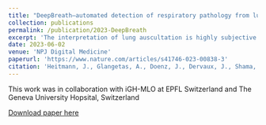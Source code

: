 ```yaml
---
title: "DeepBreath—automated detection of respiratory pathology from lung auscultation in 572 pediatric outpatients across 5 countries"
collection: publications
permalink: /publication/2023-DeepBreath
excerpt: 'The interpretation of lung auscultation is highly subjective and relies on non-specific nomenclature. Computer-aided analysis has the potential to better standardize and automate evaluation. We used 35.9 hours of auscultation audio from 572 pediatric outpatients to develop DeepBreath : a deep learning model identifying the audible signatures of acute respiratory illness in children. It comprises a convolutional neural network followed by a logistic regression classifier, aggregating estimates on recordings from eight thoracic sites into a single prediction at the patient-level. Patients were either healthy controls (29%) or had one of three acute respiratory illnesses (71%) including pneumonia, wheezing disorders (bronchitis/asthma), and bronchiolitis). To ensure objective estimates on model generalisability, DeepBreath is trained on patients from two countries (Switzerland, Brazil), and results are reported on an internal 5-fold cross-validation as well as externally validated (extval) on three other countries (Senegal, Cameroon, Morocco). DeepBreath differentiated healthy and pathological breathing with an Area Under the Receiver-Operator Characteristic (AUROC) of 0.93 (standard deviation [SD] ± 0.01 on internal validation). Similarly promising results were obtained for pneumonia (AUROC 0.75 ± 0.10), wheezing disorders (AUROC 0.91 ± 0.03), and bronchiolitis (AUROC 0.94 ± 0.02). Extval AUROCs were 0.89, 0.74, 0.74 and 0.87 respectively. All either matched or were significant improvements on a clinical baseline model using age and respiratory rate. Temporal attention showed clear alignment between model prediction and independently annotated respiratory cycles, providing evidence that DeepBreath extracts physiologically meaningful representations. DeepBreath provides a framework for interpretable deep learning to identify the objective audio signatures of respiratory pathology.'
date: 2023-06-02
venue: 'NPJ Digital Medicine'
paperurl: 'https://www.nature.com/articles/s41746-023-00838-3'
citation: 'Heitmann, J., Glangetas, A., Doenz, J., Dervaux, J., Shama, D. M., Garcia, D. H., ... & with the Pneumoscope Study Group Hugon Florence 6 Fassbind Derrick 7 Barro Makura 8 Bediang Georges 9 Hafidi NEL 10 Bouskraoui M. 11 Ba Idrissa 12. (2023). DeepBreath—automated detection of respiratory pathology from lung auscultation in 572 pediatric outpatients across 5 countries. NPJ digital medicine, 6(1), 104.'
---
```

This work was in collaboration with iGH-MLO at EPFL Switzerland and The Geneva University Hopsital, Switzerland

[Download paper here](https://www.nature.com/articles/s41746-023-00838-3.pdf)


